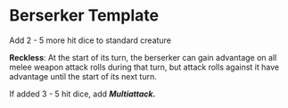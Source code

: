 # Berserker Template

Add 2 - 5 more hit dice to standard creature

**Reckless**: At the start of its turn, the berserker can gain advantage on all melee weapon attack rolls during that turn, but attack rolls against it have advantage until the start of its next turn.

If added 3 - 5 hit dice, add ***Multiattack.***


